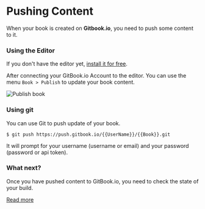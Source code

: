 # Pushing Content

When your book is created on **Gitbook.io**, you need to push some content to it.

### Using the Editor

If you don't have the editor yet, [install it for free](../editor/README.md).

After connecting your GitBook.io Account to the editor.
You can use the menu `Book > Publish` to update your book content.

![Publish book](../assets/publish.png)


### Using git

You can use Git to push update of your book.

```
$ git push https://push.gitbook.io/{{UserName}}/{{Book}}.git
```

It will prompt for your username (username or email) and your password (password or api token).

### What next?

Once you have pushed content to GitBook.io, you need to check the state of your build.

[Read more](./build.md)
